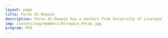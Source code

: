 ```yaml
---
layout: page
title: Feras Al-Rowaie
description: Feras Al-Rowaie has a masters from University of Liverpool (United Kingdom). He is a father of three and yet finds time to do a Ph.D.
img: /assets/img/members/Alrowaie_Feras.jpg
program: PhD
---
```


<img class="profile_img" src="{{ page.img | prepend: site.baseurl | prepend: site.url }}" alt=""/>